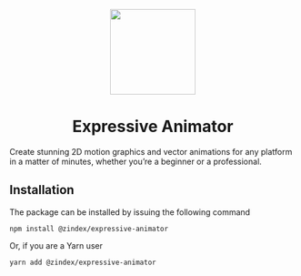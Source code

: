 <p align="center"><img width="150" src="https://raw.githubusercontent.com/ExpressiveSuite/Art/master/logo/expressive-animator.svg"><h1 align="center">Expressive Animator</h1></p>

Create stunning 2D motion graphics and vector animations for any platform in a matter of minutes, 
whether you’re a beginner or a professional.

## Installation

The package can be installed by issuing the following command

```shell
npm install @zindex/expressive-animator
```

Or, if you are a Yarn user

```shell
yarn add @zindex/expressive-animator
```
